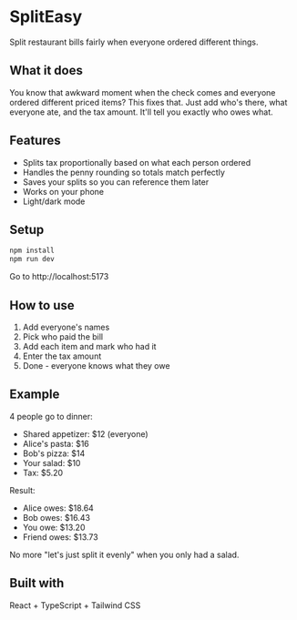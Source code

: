 # SplitEasy

Split restaurant bills fairly when everyone ordered different things.

## What it does

You know that awkward moment when the check comes and everyone ordered different priced items? This fixes that. Just add who's there, what everyone ate, and the tax amount. It'll tell you exactly who owes what.

## Features

- Splits tax proportionally based on what each person ordered
- Handles the penny rounding so totals match perfectly
- Saves your splits so you can reference them later
- Works on your phone
- Light/dark mode

## Setup

```bash
npm install
npm run dev
```

Go to http://localhost:5173

## How to use

1. Add everyone's names
2. Pick who paid the bill
3. Add each item and mark who had it
4. Enter the tax amount
5. Done - everyone knows what they owe

## Example

4 people go to dinner:

- Shared appetizer: $12 (everyone)
- Alice's pasta: $16
- Bob's pizza: $14
- Your salad: $10
- Tax: $5.20

Result:

- Alice owes: $18.64
- Bob owes: $16.43
- You owe: $13.20
- Friend owes: $13.73

No more "let's just split it evenly" when you only had a salad.

## Built with

React + TypeScript + Tailwind CSS

